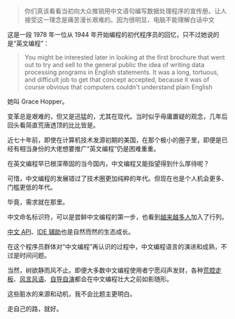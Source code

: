 > 你们真该看看当初向大众推销用中文语句编写数据处理程序的宣传册。让人接受这一理念是痛苦漫长艰难的。因为很明显，电脑不能理解白话中文

这是一段 1978 年一位从 1944 年开始编程的初代程序员的回忆，只不过她说的是“英文编程”：

> You might be interested later in looking at the first brochure that went out to try and sell to the general public the idea of writing data processing programs in English statements. It was a long, tortuous, and difficult job to get that concept accepted, because it was of course obvious that computers couldn't understand plain English

她叫 Grace Hopper。

变革总是艰难的，但又是迅猛的，尤其在现代。当时似乎毋庸置疑的观念，几年后回头看简直荒唐透顶的比比皆是。

近七十年前，即使在计算机技术发源初期的美国，在那个极小的圈子里，即便是已经有相当身份的大佬想要推广“英文编程”仍是困难重重。

在英文编程早已根深蒂固的当今国内，中文编程又能指望得到什么厚待呢？

可惜，中文编程的发展错过了技术圈更加纯粹的年代。但现在也是个人机会更多、门槛更低的年代。

毕竟，需求就在那里。

中文命名标识符，可以是尝鲜中文编程的第一步，也看到[越来越多人](https://zhuanlan.zhihu.com/p/153309133)加入了行列。

[中文 API](https://zhuanlan.zhihu.com/p/102811665)、[IDE 辅助](https://gitee.com/Program-in-Chinese/vscode_Chinese_Input_Assistant)也是自然而然的生态成长。

在这个程序员群体对“中文编程”再认识的过程中，中文编程语言的演进和成熟，不过是时间问题。

当然，树欲静而风不止。即便大多数中文编程使用者宁愿闷声发财，各种[荒腔走板](https://zhuanlan.zhihu.com/p/152183403)、[风言风语](https://zhuanlan.zhihu.com/p/156085135)、[自导自演](https://www.zhihu.com/question/389714601/answer/1317618593)都会在中文编程壮大之前如影随形。

这些脏水的来源和动机，我不会比题主更明白。

走自己的路，就好。
